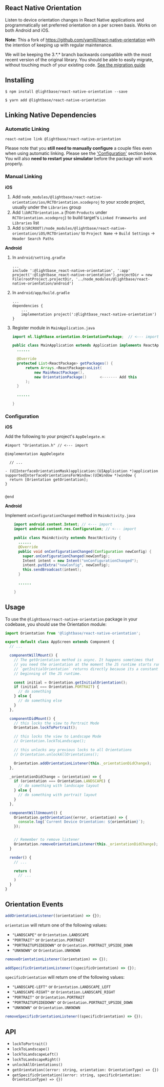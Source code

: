 ## React Native Orientation

Listen to device orientation changes in React Native applications and programmatically set preferred orientation on a per screen basis. Works on both Android and iOS.

**Note:**
This a fork of https://github.com/yamill/react-native-orientation with the intention of keeping up with regular maintenance.

We will be keeping the 3.\*.\* branch backwards compatible with the most recent version of the original library. You should be able to easily migrate, without touching much of your existing code. [See the migration guide](https://github.com/lightbasenl/react-native-orientation/wiki/Migration-guide)

## Installing

```
$ npm install @lightbase/react-native-orientation --save
```

```
$ yarn add @lightbase/react-native-orientation
```

## Linking Native Dependencies

### Automatic Linking

```
react-native link @lightbase/react-native-orientation
```

Please note that you **still need to manually configure** a couple files even when using automatic linking. Please see the ['Configuration'](#configuration) section below. You will also **need to restart your simulator** before the package will work properly.

### Manual Linking

**iOS**

1. Add `node_modules/@lightbase/react-native-orientation/ios/RCTOrientation.xcodeproj` to your xcode project, usually under the `Libraries` group
2. Add `libRCTOrientation.a` (from `Products` under `RCTOrientation.xcodeproj`) to build target's `Linked Frameworks and Libraries` list
3. Add `$(SRCROOT)/node_modules/@lightbase/react-native-orientation/iOS/RCTOrientation/` to `Project Name` -> `Build Settings` -> `Header Search Paths`


**Android**

1. In `android/setting.gradle`

    ```
    ...
    include ':@lightbase_react-native-orientation', ':app'
    project(':@lightbase_react-native-orientation').projectDir = new File(rootProject.projectDir, '../node_modules/@lightbase/react-native-orientation/android')
    ```

2. In `android/app/build.gradle`

    ```
    ...
    dependencies {
        ...
        implementation project(':@lightbase_react-native-orientation')
    }
    ```

3. Register module in `MainApplication.java`

    ```java
    import nl.lightbase.orientation.OrientationPackage;  // <--- import

    public class MainApplication extends Application implements ReactApplication {
      ......

      @Override
      protected List<ReactPackage> getPackages() {
          return Arrays.<ReactPackage>asList(
              new MainReactPackage(),
              new OrientationPackage()      <------- Add this
          );
      }

      ......

    }
    ```

### Configuration

**iOS**

Add the following to your project's `AppDelegate.m`:

```objc
#import "Orientation.h" // <--- import

@implementation AppDelegate

  // ...

- (UIInterfaceOrientationMask)application:(UIApplication *)application supportedInterfaceOrientationsForWindow:(UIWindow *)window {
  return [Orientation getOrientation];
}
  

@end
```

**Android**

Implement `onConfigurationChanged` method in `MainActivity.java`

```java
    import android.content.Intent; // <--- import
    import android.content.res.Configuration; // <--- import

    public class MainActivity extends ReactActivity {
      ......
      @Override
      public void onConfigurationChanged(Configuration newConfig) {
        super.onConfigurationChanged(newConfig);
        Intent intent = new Intent("onConfigurationChanged");
        intent.putExtra("newConfig", newConfig);
        this.sendBroadcast(intent);
      }

      ......

    }
```

## Usage

To use the `@lightbase/react-native-orientation` package in your codebase, you should use the Orientation module:
```javascript
import Orientation from '@lightbase/react-native-orientation';
```

```javascript
export default class AppScreen extends Component {
  // ...

  componentWillMount() {
    // The getOrientation method is async. It happens sometimes that
    // you need the orientation at the moment the JS runtime starts running on device.
    // `getInitialOrientation` returns directly because its a constant set at the
    // beginning of the JS runtime.

    const initial = Orientation.getInitialOrientation();
    if (initial === Orientation.PORTRAIT) {
      // do something
    } else {
      // do something else
    }
  },

  componentDidMount() {
    // this locks the view to Portrait Mode
    Orientation.lockToPortrait();

    // this locks the view to Landscape Mode
    // Orientation.lockToLandscape();

    // this unlocks any previous locks to all Orientations
    // Orientation.unlockAllOrientations();

    Orientation.addOrientationListener(this._orientationDidChange);
  },

  _orientationDidChange = (orientation) => {
    if (orientation === Orientation.LANDSCAPE) {
      // do something with landscape layout
    } else {
      // do something with portrait layout
    }
  },

  componentWillUnmount() {
    Orientation.getOrientation((error, orientation) => {
      console.log(`Current Device Orientation: ${orientation}`);
    });


    // Remember to remove listener
    Orientation.removeOrientationListener(this._orientationDidChange);
  }

  render() {
    // ...

    return (
      // ...
    )
  }
}
```

## Orientation Events

```javascript
addOrientationListener((orientation) => {});
```

`orientation` will return one of the following values:
- `"LANDSCAPE"` or `Orientation.LANDSCAPE`
- `"PORTRAIT"` or `Orientation.PORTRAIT`
- `"PORTRAITUPSIDEDOWN"` or `Orientation.PORTRAIT_UPSIDE_DOWN`
- `"UNKNOWN"` or `Orientation.UNKNOWN`

```javascript
removeOrientationListener((orientation) => {});
```

```javascript
addSpecificOrientationListener((specificOrientation) => {});
```

`specificOrientation` will return one of the following values:
- `"LANDSCAPE-LEFT"` or `Orientation.LANDSCAPE_LEFT`
- `"LANDSCAPE-RIGHT"` or `Orientation.LANDSCAPE_RIGHT`
- `"PORTRAIT"` or `Orientation.PORTRAIT`
- `"PORTRAITUPSIDEDOWN"` or `Orientation.PORTRAIT_UPSIDE_DOWN`
- `"UNKNOWN"` or `Orientation.UNKNOWN`

```javascript
removeSpecificOrientationListener((specificOrientation) => {});
```

## API

- `lockToPortrait()`
- `lockToLandscape()`
- `lockToLandscapeLeft()`
- `lockToLandscapeRight()`
- `unlockAllOrientations()`
- `getOrientation((error: string, orientation: OrientationType) => {})`
- `getSpecificOrientation((error: string, specificOrientation: OrientationType) => {})`
